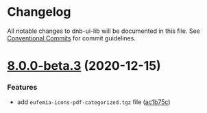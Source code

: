 # Changelog

All notable changes to dnb-ui-lib will be documented in this file. See
[Conventional Commits](https://conventionalcommits.org) for commit guidelines.

# [8.0.0-beta.3](https://github.com/dnbexperience/eufemia/compare/v8.0.0-beta.2...v8.0.0-beta.3) (2020-12-15)


### Features

* add `eufemia-icons-pdf-categorized.tgz` file ([ac1b75c](https://github.com/dnbexperience/eufemia/commit/ac1b75c38e2ab3b0fd8220de4574015a7af4bcf6))
